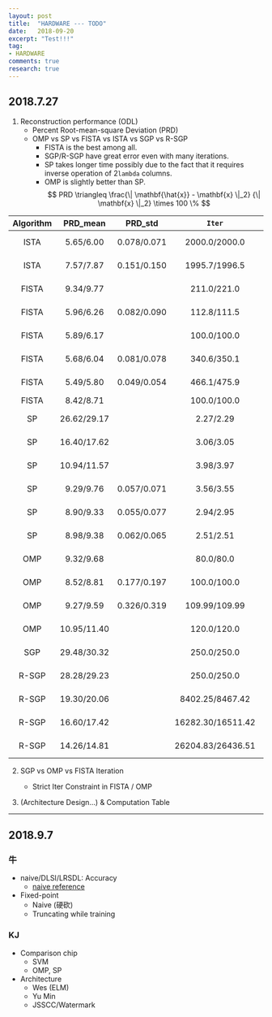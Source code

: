 ```yaml
---
layout: post
title:  "HARDWARE --- TODO"
date:   2018-09-20
excerpt: "Test!!!"
tag:
- HARDWARE
comments: true
research: true
---
```


## 2018.7.27
1. Reconstruction performance (ODL) 
    - Percent Root-mean-square Deviation (PRD)
    - OMP vs SP vs FISTA vs ISTA vs SGP vs R-SGP
        - FISTA is the best among all.
        - SGP/R-SGP have great error even with many iterations.
        - SP takes longer time possibly due to the fact that it requires inverse operation of 2`lambda` columns.
        - OMP is slightly better than SP.
$$
PRD \triangleq \frac{\| \mathbf{\hat{x}} - \mathbf{x} \|_2}
{\| \mathbf{x} \|_2} \times 100 \%
$$

|Algorithm|PRD_mean   |PRD_std    |`Iter`           |`lambda`|`tol`|`max_iter`|`ET`|`d`|
|:------: |:---------:|:---------:|:---------------:|:------:|:---:|:--------:|:--:|:-:|
|ISTA     |5.65/6.00  |0.078/0.071|2000.0/2000.0    |0.005   |1e-6 |10000     |On  |250|
|ISTA     |7.57/7.87  |0.151/0.150|1995.7/1996.5    |0.001   |1e-6 |10000     |On  |250|
|FISTA    |9.34/9.77  |           |211.0/221.0      |0.05    |1e-6 |500       |On  |250|
|FISTA    |5.96/6.26  |0.082/0.090|112.8/111.5      |0.01    |1e-6 |500       |On  |250|
|FISTA    |5.89/6.17  |           |100.0/100.0      |0.005   |1e-6 |100       |On  |250|
|FISTA    |5.68/6.04  |0.081/0.078|340.6/350.1      |0.005   |1e-6 |500       |On  |250|
|FISTA    |5.49/5.80  |0.049/0.054|466.1/475.9      |0.001   |1e-6 |500       |On  |250|
|FISTA    |8.42/8.71  |           |100.0/100.0      |0.001   |-    |100       |Off |250|
|SP       |26.62/29.17|           |2.27/2.29        |5       |1e-6 |20        |On  |250|
|SP       |16.40/17.62|           |3.06/3.05        |10      |1e-6 |40        |On  |250|
|SP       |10.94/11.57|           |3.98/3.97        |20      |1e-6 |20        |On  |250|
|SP       |9.29/9.76  |0.057/0.071|3.56/3.55        |30      |1e-6 |20        |On  |250|
|SP       |8.90/9.33  |0.055/0.077|2.94/2.95        |40      |1e-6 |20        |On  |250|
|SP       |8.98/9.38  |0.062/0.065|2.51/2.51        |50      |1e-6 |20        |On  |250|
|OMP      |9.32/9.68  |           |80.0/80.0        |-       |1e-6 |80        |On  |250|
|OMP      |8.52/8.81  |0.177/0.197|100.0/100.0      |-       |1e-6 |100       |On  |250|
|OMP      |9.27/9.59  |0.326/0.319|109.99/109.99    |-       |1e-6 |110       |On  |250|
|OMP      |10.95/11.40|           |120.0/120.0      |-       |1e-6 |120       |On  |250|
|SGP      |29.48/30.32|           |250.0/250.0      |-       |1e-6 |250       |On  |250|
|R-SGP    |28.28/29.23|           |250.0/250.0      |30      |1e-6 |250       |On  |250|
|R-SGP    |19.30/20.06|           |8402.25/8467.42  |30      |1e-6 |10000     |On  |250|
|R-SGP    |16.60/17.42|           |16282.30/16511.42|40      |1e-6 |20000     |On  |250|
|R-SGP    |14.26/14.81|           |26204.83/26436.51|50      |1e-6 |30000     |On  |250|


2. SGP vs OMP vs FISTA Iteration
    - Strict Iter Constraint in FISTA / OMP

3. (Architecture Design...) & Computation Table

---

## 2018.9.7

### 牛
- naive/DLSI/LRSDL: Accuracy
    - [naive reference](http://access.ee.ntu.edu.tw/Publications/Conference/CA01_2017.pdf)
- Fixed-point
    - Naive (硬砍)
    - Truncating while training 

### KJ
- Comparison chip
    - SVM
    - OMP, SP
- Architecture
    - Wes (ELM)
    - Yu Min
    - JSSCC/Watermark

